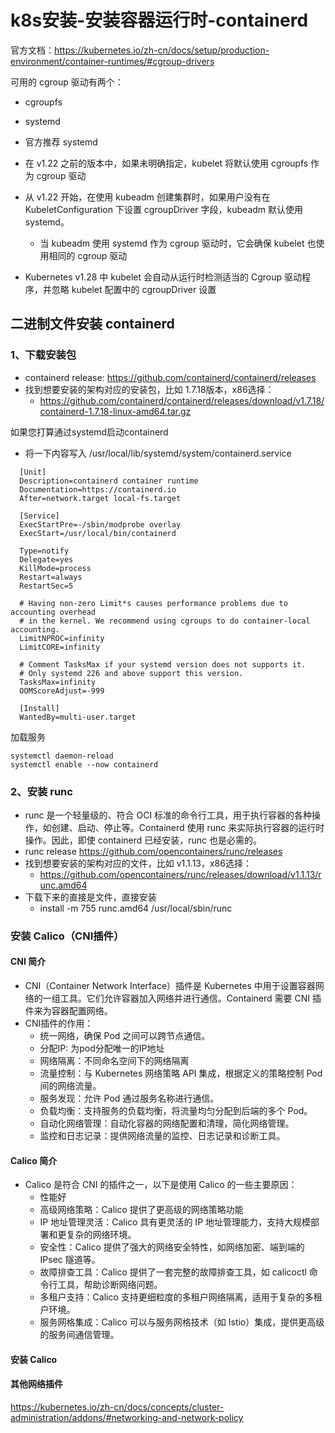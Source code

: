 # k8s安装-安装容器运行时-containerd
官方文档：https://kubernetes.io/zh-cn/docs/setup/production-environment/container-runtimes/#cgroup-drivers


可用的 cgroup 驱动有两个：
- cgroupfs
- systemd

- 官方推荐 systemd
- 在 v1.22 之前的版本中，如果未明确指定，kubelet 将默认使用 cgroupfs 作为 cgroup 驱动
- 从 v1.22 开始，在使用 kubeadm 创建集群时，如果用户没有在 KubeletConfiguration 下设置 cgroupDriver 字段，kubeadm 默认使用 systemd。
  - 当 kubeadm 使用 systemd 作为 cgroup 驱动时，它会确保 kubelet 也使用相同的 cgroup 驱动
- Kubernetes v1.28 中 kubelet 会自动从运行时检测适当的 Cgroup 驱动程序，并忽略 kubelet 配置中的 cgroupDriver 设置

## 二进制文件安装 containerd
### 1、下载安装包
- containerd release: https://github.com/containerd/containerd/releases
- 找到想要安装的架构对应的安装包，比如 1.7.18版本，x86选择：
  - https://github.com/containerd/containerd/releases/download/v1.7.18/containerd-1.7.18-linux-amd64.tar.gz

如果您打算通过systemd启动containerd

- 将一下内容写入 /usr/local/lib/systemd/system/containerd.service
  
```shell
  [Unit]
  Description=containerd container runtime
  Documentation=https://containerd.io
  After=network.target local-fs.target
  
  [Service]
  ExecStartPre=-/sbin/modprobe overlay
  ExecStart=/usr/local/bin/containerd
  
  Type=notify
  Delegate=yes
  KillMode=process
  Restart=always
  RestartSec=5
  
  # Having non-zero Limit*s causes performance problems due to accounting overhead
  # in the kernel. We recommend using cgroups to do container-local accounting.
  LimitNPROC=infinity
  LimitCORE=infinity
  
  # Comment TasksMax if your systemd version does not supports it.
  # Only systemd 226 and above support this version.
  TasksMax=infinity
  OOMScoreAdjust=-999
  
  [Install]
  WantedBy=multi-user.target
```
加载服务
```shell
systemctl daemon-reload
systemctl enable --now containerd
```
### 2、安装 runc
- runc 是一个轻量级的、符合 OCI 标准的命令行工具，用于执行容器的各种操作，如创建、启动、停止等。Containerd 使用 runc 来实际执行容器的运行时操作。因此，即使 containerd 已经安装，runc 也是必需的。
- runc release https://github.com/opencontainers/runc/releases
- 找到想要安装的架构对应的文件，比如 v1.1.13，x86选择：
  - https://github.com/opencontainers/runc/releases/download/v1.1.13/runc.amd64
- 下载下来的直接是文件，直接安装
  - install -m 755 runc.amd64 /usr/local/sbin/runc

### 安装 Calico（CNI插件）
#### CNI 简介
- CNI（Container Network Interface）插件是 Kubernetes 中用于设置容器网络的一组工具。它们允许容器加入网络并进行通信。Containerd 需要 CNI 插件来为容器配置网络。
- CNI插件的作用：
  - 统一网络，确保 Pod 之间可以跨节点通信。
  - 分配IP: 为pod分配唯一的IP地址
  - 网络隔离：不同命名空间下的网络隔离
  - 流量控制：与 Kubernetes 网络策略 API 集成，根据定义的策略控制 Pod 间的网络流量。
  - 服务发现：允许 Pod 通过服务名称进行通信。
  - 负载均衡：支持服务的负载均衡，将流量均匀分配到后端的多个 Pod。
  - 自动化网络管理：自动化容器的网络配置和清理，简化网络管理。
  - 监控和日志记录：提供网络流量的监控、日志记录和诊断工具。
#### Calico 简介
- Calico 是符合 CNI 的插件之一，以下是使用 Calico 的一些主要原因：
  - 性能好
  - 高级网络策略：Calico 提供了更高级的网络策略功能
  - IP 地址管理灵活：Calico 具有更灵活的 IP 地址管理能力，支持大规模部署和更复杂的网络环境。
  - 安全性：Calico 提供了强大的网络安全特性，如网络加密、端到端的 IPsec 隧道等。
  - 故障排查工具：Calico 提供了一套完整的故障排查工具，如 calicoctl 命令行工具，帮助诊断网络问题。
  - 多租户支持：Calico 支持更细粒度的多租户网络隔离，适用于复杂的多租户环境。
  - 服务网格集成：Calico 可以与服务网格技术（如 Istio）集成，提供更高级的服务间通信管理。

#### 安装 Calico
#### 其他网络插件
https://kubernetes.io/zh-cn/docs/concepts/cluster-administration/addons/#networking-and-network-policy
